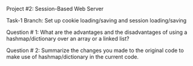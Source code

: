 Project #2: Session-Based Web Server

Task-1 Branch: Set up cookie loading/saving and session loading/saving 


Question # 1: What are the advantages and the disadvantages of using a hashmap/dictionary over an array or a linked list? 

Question # 2: Summarize the changes you made to the original code to make use of hashmap/dictionary in the current code.

